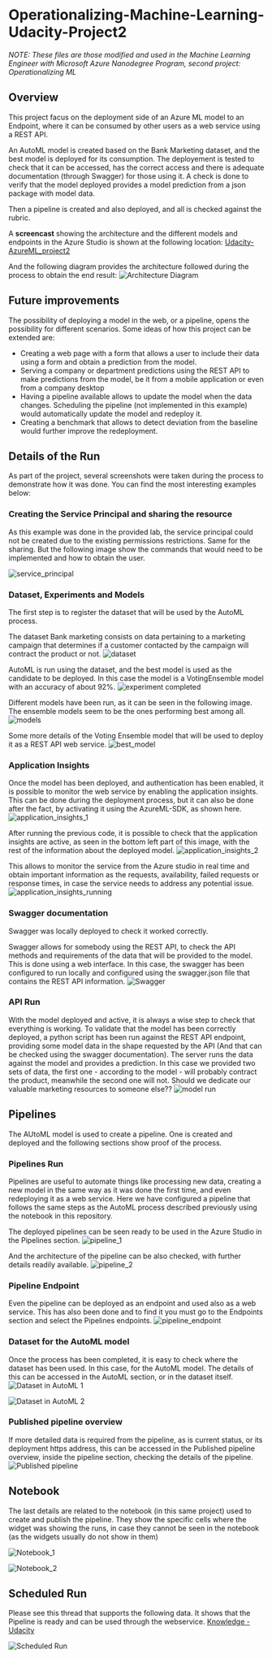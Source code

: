 # Operationalizing-Machine-Learning-Udacity-Project2
*NOTE: These files are those modified and used in the Machine Learning Engineer with Microsoft Azure Nanodegree Program, second project: Operationalizing ML*

## Overview
This project facus on the deployment side of an Azure ML model to an Endpoint, where it can be consumed by other users as a web service using a REST API.

An AutoML model is created based on the Bank Marketing dataset, and the best model is deployed for its consumption. The deployement is tested to check that it can be accessed, has the correct access and there is adequate documentation (through Swagger) for those using it. A check is done to verify that the model deployed provides a model prediction from a json package with model data.

Then a pipeline is created and also deployed, and all is checked against the rubric.

A **screencast** showing the architecture and the different models and endpoints in the Azure Studio is shown at the following location: [Udacity-AzureML_project2](https://youtu.be/WRcBkJeVtV4)

And the following diagram provides the architecture followed during the process to obtain the end result:
![Architecture Diagram](./resources/AzureML_Project2.png)

## Future improvements
The possibility of deploying a model in the web, or a pipeline, opens the possibility for different scenarios. Some ideas of how this project can be extended are:

 - Creating a web page with a form that allows a user to include their data using a form and obtain a prediction from the model.
 - Serving a company or department predictions using the REST API to make predictions from the model, be it from a mobile application or even from a company desktop
 - Having a pipeline available allows to update the model when the data changes. Scheduling the pipeline (not implemented in this example) would automatically update the model and redeploy it.
 - Creating a benchmark that allows to detect deviation from the baseline would further improve the redeployment.

## Details of the Run
As part of the project, several screenshots were taken during the process to demonstrate how it was done. You can find the most interesting examples below:

### Creating the Service Principal and sharing the resource

As this example was done in the provided lab, the service principal could not be created due to the existing permissions restrictions. Same for the sharing. But the following image show the commands that would need to be implemented and how to obtain the user.

![service_principal](./resources/service_principal.png)

### Dataset, Experiments and Models
The first step is to register the dataset that will be used by the AutoML process.

The dataset Bank marketing consists on data pertaining to a marketing campaign that determines if a customer contacted by the campaign will contract the product or not. 
![dataset](./resources/DEM_1.png)

AutoML is run using the dataset, and the best model is used as the candidate to be deployed. In this case the model is a VotingEnsemble model with an accuracy of about 92%.
![experiment completed](./resources/DEM_2.png)

Different models have been run, as it can be seen in the following image. The ensemble models seem to be the ones performing best among all.
![models](./resources/DEM_3.png)

Some more details of the Voting Ensemble model that will be used to deploy it as a REST API web service.
![best_model](./resources/DEM_4.png)

### Application Insights

Once the model has been deployed, and authentication has been enabled, it is possible to monitor the web service by enabling the application insights. This can be done during the deployment process, but it can also be done after the fact, by activating it using the AzureML-SDK, as shown here.
![application_insights_1](./resources/application_insights_1.png)

After running the previous code, it is possible to check that the application insights are active, as seen in the bottom left part of this image, with the rest of the information about the deployed model.
![application_insights_2](./resources/application_insights_2.png)

This allows to monitor the service from the Azure studio in real time and obtain important information as the requests, availability, failed requests or response times, in case the service needs to address any potential issue.
![application_insights_running](./resources/application_insights_running.png)


### Swagger documentation
Swagger was locally deployed to check it worked correctly. 

Swagger allows for somebody using the REST API, to check the API methods and requirements of the data that will be provided to the model. This is done using a web interface. In this case, the swagger has been configured to run locally and configured using the swagger.json file that contains the REST API information.
![Swagger](./resources/swagger_doc.png)

### API Run
With the model deployed and active, it is always a wise step to check that everything is working. To validate that the model has been correctly deployed, a python script has been run against the REST API endpoint, providing some model data in the shape requested by the API (And that can be checked using the swagger documentation). The server runs the data against the model and provides a prediction. In this case we provided two sets of data, the first one - according to the model - will probably contract the product, meanwhile the second one will not. Should we dedicate our valuable marketing resources to someone else??
![model run](./resources/API_run.png)


## Pipelines
The AUtoML model is used to create a pipeline. One is created and deployed and the following sections show proof of the process.

### Pipelines Run

Pipelines are useful to automate things like processing new data, creating a new model in the same way as it was done the first time, and even redeploying it as a web service.
Here we have configured a pipeline that follows the same steps as the AutoML process described previously using the notebook in this repository.

The deployed pipelines can be seen ready to be used in the Azure Studio in the Pipelines section.
![pipeline_1](./resources/pipeline_1.png)

And the architecture of the pipeline can be also checked, with further details readily available.
![pipeline_2](./resources/pipeline_2.png)

### Pipeline Endpoint

Even the pipeline can be deployed as an endpoint and used also as a web service. This has also been done and to find it you must go to the Endpoints section and select the Pipelines endpoints.
![pipeline_endpoint](./resources/pipeline_endpoints.png)


### Dataset for the AutoML model
Once the process has been completed, it is easy to check where the dataset has been used. In this case, for the AutoML model. The details of this can be accessed in the AutoML section, or in the dataset itself.
![Dataset in AutoML 1](./resources/dataset_in_automl.png)

![Dataset in AutoML 2](./resources/dataset_in_automl_2.png)


### Published pipeline overview

If more detailed data is required from the pipeline, as is current status, or its deployment https address, this can be accessed in the Published pipeline overview, inside the pipeline section, checking the details of the pipeline.
![Published pipeline](./resources/published_pipeline_overview.png)

## Notebook
The last details are related to the notebook (in this same project) used to create and publish the pipeline. They show the specific cells where the widget was showing the runs, in case they cannot be seen in the notebook (as the widgets usually do not show in them)

![Notebook_1](./resources/run_details_widget_1.png)

![Notebook_2](./resources/run_details_widget_2.png)

## Scheduled Run
Please see this thread that supports the following data. It shows that the Pipeline is ready and can be used through the webservice.
[Knowledge - Udacity](https://knowledge.udacity.com/questions/364069)

![Scheduled Run](./resources/pipeline_scheduled_run.png)


